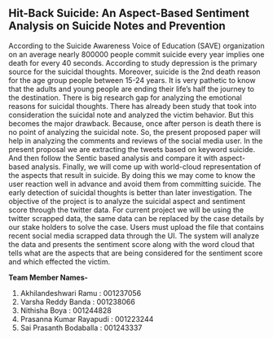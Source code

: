<H2> Hit-Back Suicide: An Aspect-Based Sentiment Analysis on Suicide Notes and Prevention </H2>

According to the Suicide Awareness Voice of Education (SAVE) organization on an average nearly 800000 people commit suicide every year implies one death for every 40 seconds. According to study depression is the primary source for the suicidal thoughts. Moreover, suicide is the 2nd death reason for the age group people between 15-24 years. It is very pathetic to know that the adults and young people are ending their life’s half the journey to the destination. There is big research gap for analyzing the emotional reasons for suicidal thoughts. There has already been study that took into consideration the suicidal note and analyzed the victim behavior. But this becomes the major drawback. Because, once after person is death there is no point of analyzing the suicidal note. So, the present proposed paper will help in analyzing the comments and reviews of the social media user. In the present proposal we are extracting the tweets based on keyword suicide. And then follow the Sentic based analysis and compare it with aspect-based analysis. Finally, we will come up with world-cloud representation of the aspects that result in suicide. By doing this we may come to know the user reaction well in advance and avoid them from committing suicide. The early detection of suicidal thoughts is better than later investigation.
The objective of the project is to analyze the suicidal aspect and sentiment score through the twitter data. For current project we will be using the twitter scrapped data, the same data can be replaced by the case details by our stake holders to solve the case. Users must upload the file that contains recent social media scrapped data through the UI. The system will analyze the data and presents the sentiment score along with the word cloud that tells what are the aspects that are being considered for the sentiment score and which effected the victim. 



<B>Team Member Names-</B>
1.	Akhilandeshwari Ramu	: 001237056
2.	Varsha Reddy Banda		: 001238066
3.	Nithisha Boya			: 001244828
4.	Prasanna Kumar Rayapudi	: 001223244
5.	Sai Prasanth Bodaballa	: 001243337
